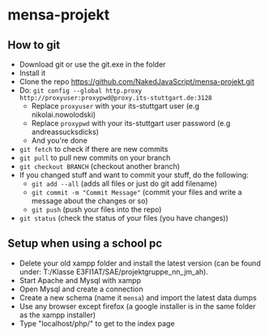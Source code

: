 # mensa-projekt

## How to git

* Download git or use the git.exe in the folder
* Install it
* Clone the repo https://github.com/NakedJavaScript/mensa-projekt.git
* Do: `git config --global http.proxy http://proxyuser:proxypwd@proxy.its-stuttgart.de:3128`
  * Replace `proxyuser` with your its-stuttgart user (e.g nikolai.nowolodski)
  * Replace `proxypwd` with your its-stuttgart user password (e.g andreassucksdicks)
  * And you're done
* `git fetch` to check if there are new commits
* `git pull` to pull new commits on your branch
* `git checkout BRANCH` (checkout another branch)
* If you changed stuff and want to commit your stuff, do the following:
  * `git add --all` (adds all files or just do git add filename)
  * `git commit -m "Commit Message"` (commit your files and write a message about the changes or so)
  * `git push` (push your files into the repo)
* `git status` (check the status of your files (you have changes))

## Setup when using a school pc
* Delete your old xampp folder and install the latest version (can be found under: T:/Klasse E3FI1AT/SAE/projektgruppe_nn_jm_ah).
* Start Apache and Mysql with xampp
* Open Mysql and create a connection
* Create a new schema (name it `mensa`) and import the latest data dumps
* Use any browser except firefox (a google installer is in the same folder as the xampp installer)
* Type "localhost/php/" to get to the index page
